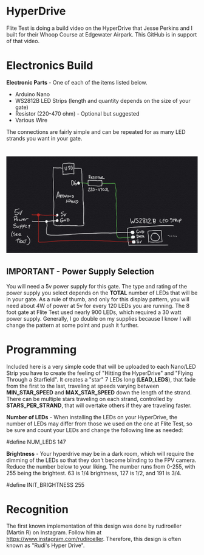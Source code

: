 # HyperDrive

Flite Test is doing a build video on the HyperDrive that Jesse Perkins and I built for their Whoop Course at Edgewater Airpark. This GitHub is in support of that video.

# Electronics Build
**Electronic Parts** - One of each of the items listed below. 
- Arduino Nano
- WS2812B LED Strips (length and quantity depends on the size of your gate)
- Resistor (220-470 ohm) - Optional but suggested
- Various Wire

The connections are fairly simple and can be repeated for as many LED strands you want in your gate.
# ![Schematic](media/HyperDriveCircuit.jpg)

## IMPORTANT - Power Supply Selection
You will need a 5v power supply for this gate. The type and rating of the power supply you select depends on the **TOTAL** number of LEDs that will be in your gate. As a rule of thumb, and only for this display pattern, you will need about 4W of power at 5v for every 120 LEDs you are running. The 8 foot gate at Flite Test used nearly 900 LEDs, which required a 30 watt power supply. Generally, I go double on my supplies because I know I will change the pattern at some point and push it further.

# Programming
Included here is a very simple code that will be uploaded to each Nano/LED Strip you have to create the feeling of "Hitting the HyperDrive" and "Flying Through a Starfield". It creates a "star" 7 LEDs long (**LEAD_LEDS**), that fade from the first to the last, traveling at speeds varying between **MIN_STAR_SPEED** and **MAX_STAR_SPEED** down the length of the strand. There can be multiple stars traveling on each strand, controlled by **STARS_PER_STRAND**, that will overtake others if they are traveling faster.

**Number of LEDs** - When installing the LEDs on your HyperDrive, the number of LEDs may differ from those we used on the one at Flite Test, so be sure and count your LEDs and change the following line as needed:

#define NUM_LEDS         147

**Brightness** - Your hyperdrive may be in a dark room, which will require the dimming of the LEDs so that they don't become blinding to the FPV camera. Reduce the number below to your liking. The number runs from 0-255, with 255 being the brightest. 63 is 1/4 brightness, 127 is 1/2, and 191 is 3/4.

#define INIT_BRIGHTNESS   255

# Recognition
The first known implementation of this design was done by rudiroeller (Martin R) on Instagram. Follow him at https://www.instagram.com/rudiroeller. Therefore, this design is often known as "Rudi's Hyper Drive".
